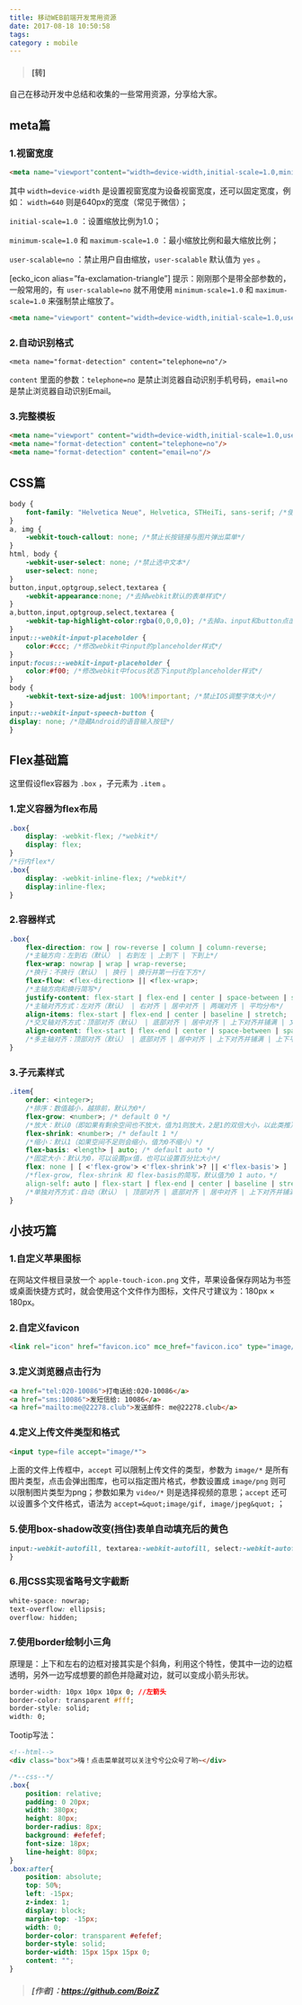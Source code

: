 ```yaml
---
title: 移动WEB前端开发常用资源
date: 2017-08-18 10:50:58
tags:
category : mobile
---
```

> #### [转]

自己在移动开发中总结和收集的一些常用资源，分享给大家。

<!--more-->

## [](#meta篇 "meta篇")meta篇

### [](#1-视窗宽度 "1.视窗宽度")1.视窗宽度
```html
<meta name="viewport"content="width=device-width,initial-scale=1.0,minimum-scale=1.0,maximum-scale=1.0,user-scalable=no"/>

```
其中 `width=device-width` 是设置视窗宽度为设备视窗宽度，还可以固定宽度，例如： `width=640` 则是640px的宽度（常见于微信）；

`initial-scale=1.0` ：设置缩放比例为1.0；

`minimum-scale=1.0` 和 `maximum-scale=1.0` ：最小缩放比例和最大缩放比例；

`user-scalable=no` ：禁止用户自由缩放，`user-scalable` 默认值为 `yes` 。

[ecko_icon alias=”fa-exclamation-triangle”] 提示：刚刚那个是带全部参数的，一般常用的，有 `user-scalable=no` 就不用使用 `minimum-scale=1.0` 和 `maximum-scale=1.0` 来强制禁止缩放了。

```html
<meta name="viewport" content="width=device-width,initial-scale=1.0,user-scalable=no"/>
```

### [](#2-自动识别格式 "2.自动识别格式")2.自动识别格式
```
<meta name="format-detection" content="telephone=no"/>
```

`content` 里面的参数：`telephone=no` 是禁止浏览器自动识别手机号码，`email=no` 是禁止浏览器自动识别Email。

### [](#3-完整模板 "3.完整模板")3.完整模板
```html
<meta name="viewport" content="width=device-width,initial-scale=1.0,user-scalable=no"/>
<meta name="format-detection" content="telephone=no"/>
<meta name="format-detection" content="email=no"/>
```

## [](#CSS篇 "CSS篇")CSS篇

```css
body {
    font-family: "Helvetica Neue", Helvetica, STHeiTi, sans-serif; /*使用无衬线字体*/
}
a, img {
    -webkit-touch-callout: none; /*禁止长按链接与图片弹出菜单*/
}
html, body {
    -webkit-user-select: none; /*禁止选中文本*/
    user-select: none;
}
button,input,optgroup,select,textarea {
    -webkit-appearance:none; /*去掉webkit默认的表单样式*/
}
a,button,input,optgroup,select,textarea {
    -webkit-tap-highlight-color:rgba(0,0,0,0); /*去掉a、input和button点击时的蓝色外边框和灰色半透明背景*/
}
input::-webkit-input-placeholder {
    color:#ccc; /*修改webkit中input的planceholder样式*/
}
input:focus::-webkit-input-placeholder {
    color:#f00; /*修改webkit中focus状态下input的planceholder样式*/
}
body {
    -webkit-text-size-adjust: 100%!important; /*禁止IOS调整字体大小*/
}
input::-webkit-input-speech-button {
display: none; /*隐藏Android的语音输入按钮*/
}
```

## [](#Flex基础篇 "Flex基础篇")Flex基础篇

这里假设flex容器为 `.box` ，子元素为 `.item` 。

### [](#1-定义容器为flex布局 "1.定义容器为flex布局")1.定义容器为flex布局
```css
.box{
    display: -webkit-flex; /*webkit*/
    display: flex;
}
/*行内flex*/
.box{
    display: -webkit-inline-flex; /*webkit*/
    display:inline-flex;
}

```


### [](#2-容器样式 "2.容器样式")2.容器样式
```css
.box{
    flex-direction: row | row-reverse | column | column-reverse;
    /*主轴方向：左到右（默认） | 右到左 | 上到下 | 下到上*/
    flex-wrap: nowrap | wrap | wrap-reverse;
    /*换行：不换行（默认） | 换行 | 换行并第一行在下方*/
    flex-flow: <flex-direction> || <flex-wrap>;
    /*主轴方向和换行简写*/
    justify-content: flex-start | flex-end | center | space-between | space-around;
    /*主轴对齐方式：左对齐（默认） | 右对齐 | 居中对齐 | 两端对齐 | 平均分布*/
    align-items: flex-start | flex-end | center | baseline | stretch;
    /*交叉轴对齐方式：顶部对齐（默认） | 底部对齐 | 居中对齐 | 上下对齐并铺满 | 文本基线对齐*/
    align-content: flex-start | flex-end | center | space-between | space-around | stretch;
    /*多主轴对齐：顶部对齐（默认） | 底部对齐 | 居中对齐 | 上下对齐并铺满 | 上下平均分布*/
}
```


### [](#3-子元素样式 "3.子元素样式")3.子元素样式
```css
.item{
    order: <integer>;
    /*排序：数值越小，越排前，默认为0*/
    flex-grow: <number>; /* default 0 */
    /*放大：默认0（即如果有剩余空间也不放大，值为1则放大，2是1的双倍大小，以此类推）*/
    flex-shrink: <number>; /* default 1 */
    /*缩小：默认1（如果空间不足则会缩小，值为0不缩小）*/
    flex-basis: <length> | auto; /* default auto */
    /*固定大小：默认为0，可以设置px值，也可以设置百分比大小*/
    flex: none | [ <'flex-grow'> <'flex-shrink'>? || <'flex-basis'> ]
    /*flex-grow, flex-shrink 和 flex-basis的简写，默认值为0 1 auto，*/
    align-self: auto | flex-start | flex-end | center | baseline | stretch;
    /*单独对齐方式：自动（默认） | 顶部对齐 | 底部对齐 | 居中对齐 | 上下对齐并铺满 | 文本基线对齐*/
}
```

## [](#小技巧篇 "小技巧篇")小技巧篇

### [](#1-自定义苹果图标 "1.自定义苹果图标")1.自定义苹果图标

在网站文件根目录放一个 `apple-touch-icon.png` 文件，苹果设备保存网站为书签或桌面快捷方式时，就会使用这个文件作为图标，文件尺寸建议为：180px × 180px。

### [](#2-自定义favicon "2.自定义favicon")2.自定义favicon
```html
<link rel="icon" href="favicon.ico" mce_href="favicon.ico" type="image/x-icon">

```


### [](#3-定义浏览器点击行为 "3.定义浏览器点击行为")3.定义浏览器点击行为
```html
<a href="tel:020-10086">打电话给:020-10086</a>
<a href="sms:10086">发短信给: 10086</a>
<a href="mailto:me@22278.club">发送邮件: me@22278.club</a>

```
### [](#4-定义上传文件类型和格式 "4.定义上传文件类型和格式")4.定义上传文件类型和格式

```html
<input type=file accept="image/*">
```


上面的文件上传框中，`accept` 可以限制上传文件的类型，参数为 `image/*` 是所有图片类型，点击会弹出图库，也可以指定图片格式，参数设置成 `image/png` 则可以限制图片类型为png；参数如果为 `video/*` 则是选择视频的意思；`accept` 还可以设置多个文件格式，语法为 `accept=&quot;image/gif, image/jpeg&quot;` ；

### [](#5-使用box-shadow改变-挡住-表单自动填充后的黄色 "5.使用box-shadow改变(挡住)表单自动填充后的黄色")5.使用box-shadow改变(挡住)表单自动填充后的黄色
```css
input:-webkit-autofill, textarea:-webkit-autofill, select:-webkit-autofill{box-shadow:inset 0 0 0 1000px #fff;
}
```


### [](#6-用CSS实现省略号文字截断 "6.用CSS实现省略号文字截断")6.用CSS实现省略号文字截断
```css
white-space: nowrap;
text-overflow: ellipsis;
overflow: hidden;
```


### [](#7-使用border绘制小三角 "7.使用border绘制小三角")7.使用border绘制小三角

原理是：上下和左右的边框对接其实是个斜角，利用这个特性，使其中一边的边框透明，另外一边写成想要的颜色并隐藏对边，就可以变成小箭头形状。
```css
border-width: 10px 10px 10px 0; //左箭头
border-color: transparent #fff;
border-style: solid;
width: 0;
```

Tootip写法：
```html
<!--html-->
<div class="box">嗨！点击菜单就可以关注兮兮公众号了哟~</div>
```
```css
/*--css--*/
.box{
    position: relative;
    padding: 0 20px;
    width: 380px;
    height: 80px;
    border-radius: 8px;
    background: #efefef;
    font-size: 18px;
    line-height: 80px;
}
.box:after{
    position: absolute;
    top: 50%;
    left: -15px;
    z-index: 1;
    display: block;
    margin-top: -15px;
    width: 0;
    border-color: transparent #efefef;
    border-style: solid;
    border-width: 15px 15px 15px 0;
    content: "";
}
```



> ##### [作者]：https://github.com/BoizZ


